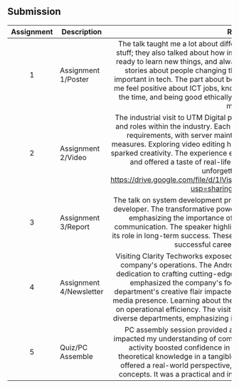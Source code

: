 ## Submission
| Assignment | Description  | Reflection |
| :-----: |  ------ | :-----: |
| 1 | Assignment 1/Poster | The talk taught me a lot about different ICT jobs. It's not just about technical stuff; they also talked about how important it is to have good people skills, be ready to learn new things, and always think about what's right. I liked hearing stories about people changing their jobs and how being flexible is super important in tech. The part about being responsible in AI was cool too. It made me feel positive about ICT jobs, knowing that having a mix of skills, learning all the time, and being good ethically is key. The talk was really interesting and motivating. |
| 2 | Assignment 2/Video | The industrial visit to UTM Digital provided a glimpse into various workspaces and roles within the industry. Each role had a unique workspace tailored to its requirements, with server maintenance showcasing advanced security measures. Exploring video editing hands-on, including voiceover incorporation, sparked creativity. The experience expanded my comprehension of the industry and offered a taste of real-life digital workspace dynamics. It was an unforgettable experience. https://drive.google.com/file/d/1IVisN_ALiEAAHjA8WdJEZhuVKMzCNbvP/view?usp=sharing (our group's video) |
| 3 | Assignment 3/Report | The talk on system development provided insights into the journey of a system developer. The transformative power of hands-on learning resonated with me, emphasizing the importance of a collaborative work culture and open communication. The speaker highlighted the need for adaptability, underlining its role in long-term success. These principles illustrated how they can shape a successful career in system development. |
| 4 | Assignment 4/Newsletter | Visiting Clarity Techworks exposed me to different departments crucial to the company's operations. The Android and iOS application teams showcased dedication to crafting cutting-edge apps, and collaboration with the QA team emphasized the company's focus on top-notch products. The UI/UX department's creative flair impacted product design and the company's social media presence. Learning about the API department offered a new perspective on operational efficiency. The visit highlighted seamless collaboration among diverse departments, emphasizing innovation in financial technology solutions. |
| 5 | Quiz/PC Assemble | PC assembly session provided a hands-on experience that significantly impacted my understanding of computer hardware. The practical nature of the activity boosted confidence in dealing with components and applying theoretical knowledge in a tangible setting. Assembling the PC from scratch offered a real-world perspective, enhancing technical skills and teamwork concepts. It was a practical and intriguing moment in my academic journey. |
